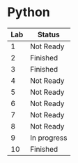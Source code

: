 # Python

| Lab  | Status           |
|------|------------------|
| 1    | Not Ready        |
| 2    | Finished         |
| 3    | Finished         |
| 4    | Not Ready        |
| 5    | Not Ready        |
| 6    | Not Ready        |
| 7    | Not Ready        |
| 8    | Not Ready        |
| 9    | In progress      |
| 10   | Finished         |
